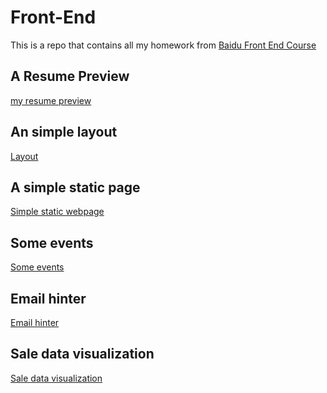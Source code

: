 # Front-End

This is a repo that contains all my homework from <a href="http://ife.baidu.com"> Baidu Front End Course </a>

## A Resume Preview  
<a href="https://siyuanssun.github.io/Front-End/resume.html"> my resume preview </a>

## An simple layout  
<a href="https://siyuanssun.github.io/Front-End/layout.html">Layout</a>

## A simple static page  
<a href="https://siyuanssun.github.io/Front-End/simple-static-webpage/index.html">Simple static webpage</a>

## Some events  
<a href="https://siyuanssun.github.io/Front-End/js-event-webpage/index.html">Some events</a>

## Email hinter  
<a href="https://siyuanssun.github.io/Front-End/email-hinter/index.html">Email hinter</a>


## Sale data visualization
<a href="https://siyuanssun.github.io/Front-End/sale-data-visualization/index.html">Sale data visualization</a>
